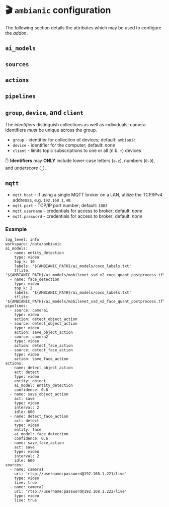 # &#127916; `ambianic` configuration 

The following section details the attributes which may be used to configure the _addon_.

## `ai_models`

## `sources`

## `actions`

## `pipelines`

## `group`, `device`, and `client`
The _identifiers_ distinguish collections as well as individuals; camera identifiers _must_ be unique across the group.

+ `group` - identifier for collection of devices; default: `ambianic`
+ `device` - identifier for the computer; default: _none_
+ `client` - limits topic subscriptions to one or all (n.b. `+`) devices

&#9995; **Identifiers** may **ONLY** include lower-case letters (`a-z`), numbers (`0-9`), and _underscore_ (`_`).

## `mqtt`
+ `mqtt.host` - if using a single MQTT broker on a LAN, utilize the TCP/IPv4 addresss, e.g. `192.168.1.40`.
+ `mqtt.port` - TCP/IP port number; default: `1883`
+ `mqtt.username` - credentials for access to broker; default: _none_
+ `mqtt.password` - credentials for access to broker; default: _none_

### Example
```
log_level: info
workspace: /data/ambianic
ai_models:
  - name: entity_detection
    type: video
    top_k: 10
    labels: '${AMBIANIC_PATH}/ai_models/coco_labels.txt'
    tflite: '${AMBIANIC_PATH}/ai_models/mobilenet_ssd_v2_coco_quant_postprocess.tflite'
  - name: face_detection
    type: video
    top_k: 2
    labels: '${AMBIANIC_PATH}/ai_models/coco_labels.txt'
    tflite: '${AMBIANIC_PATH}/ai_models/mobilenet_ssd_v2_face_quant_postprocess.tflite'
pipelines:
  - source: camera1
    type: video
    action: detect_object_action
  - source: detect_object_action
    type: video
    action: save_object_action
  - source: camera2
    type: video
    action: detect_face_action
  - source: detect_face_action
    type: video
    action: save_face_action
actions:
  - name: detect_object_action
    act: detect
    type: video
    entity: object
    ai_model: entity_detection
    confidence: 0.6
  - name: save_object_action
    act: save
    type: video
    interval: 2
    idle: 600
  - name: detect_face_action
    act: detect
    type: video
    entity: face
    ai_model: face_detection
    confidence: 0.6
  - name: save_face_action
    act: save
    type: video
    interval: 2
    idle: 600
sources:
  - name: camera1
    uri: 'rtsp://username:password@192.168.1.221/live'
    type: video
    live: true
  - name: camera2
    uri: 'rtsp://username:password@192.168.1.222/live'
    type: video
    live: true
```

